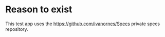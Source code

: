 # Reason to exist

This test app uses the https://github.com/ivanornes/Specs private specs repository.
